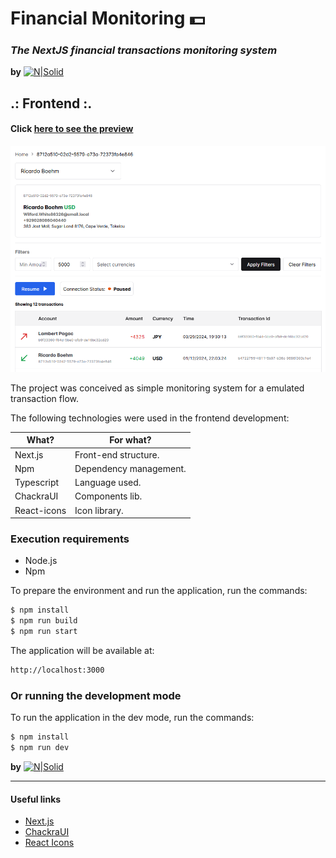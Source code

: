 # Financial Monitoring :dollar:

### _The NextJS financial transactions monitoring system_

**by** [![N|Solid](http://fior.in/img/fiorin.png)](http://fior.in)

## .: Frontend :.

#### Click [here to see the preview](public/preview.png)
![](public/preview.png)

The project was conceived as simple monitoring system for a emulated transaction flow.

The following technologies were used in the frontend development:

| What?       | For what?              |
| ----------- | ---------------------- |
| Next.js     | Front-end structure.   |
| Npm         | Dependency management. |
| Typescript  | Language used.         |
| ChackraUI   | Components lib.        |
| React-icons | Icon library.          |

### Execution requirements

- Node.js
- Npm

To prepare the environment and run the application, run the commands:

```sh
$ npm install
$ npm run build
$ npm run start
```

The application will be available at:

```sh
http://localhost:3000
```

### Or running the development mode

To run the application in the dev mode, run the commands:

```sh
$ npm install
$ npm run dev
```

**by** [![N|Solid](http://fior.in/img/fiorin.png)](http://fior.in)

---

#### Useful links

- [Next.js](https://nextjs.org/)
- [ChackraUI](https://www.chakra-ui.com)
- [React Icons](https://react-icons.github.io/react-icons/)
